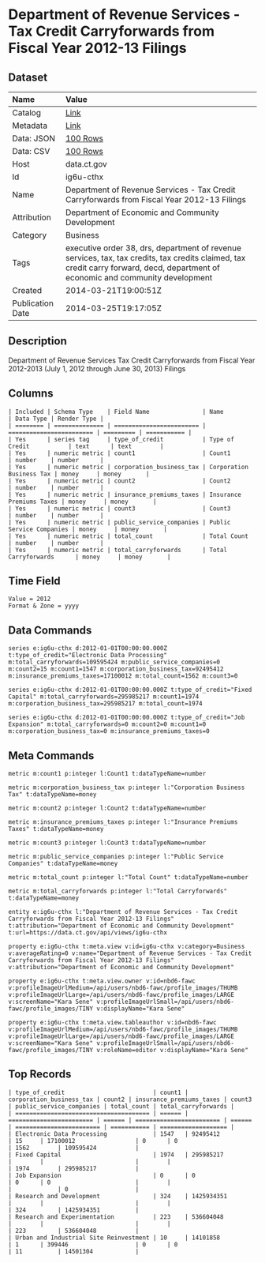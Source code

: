 # Department of Revenue Services - Tax Credit Carryforwards from Fiscal Year 2012-13 Filings

## Dataset

| Name | Value |
| :--- | :---- |
| Catalog | [Link](https://catalog.data.gov/dataset/department-of-revenue-services-tax-credit-carryforwards-from-fiscal-year-2012-13-filings) |
| Metadata | [Link](https://data.ct.gov/api/views/ig6u-cthx) |
| Data: JSON | [100 Rows](https://data.ct.gov/api/views/ig6u-cthx/rows.json?max_rows=100) |
| Data: CSV | [100 Rows](https://data.ct.gov/api/views/ig6u-cthx/rows.csv?max_rows=100) |
| Host | data.ct.gov |
| Id | ig6u-cthx |
| Name | Department of Revenue Services - Tax Credit Carryforwards from Fiscal Year 2012-13 Filings |
| Attribution | Department of Economic and Community Development |
| Category | Business |
| Tags | executive order 38, drs, department of revenue services, tax, tax credits, tax credits claimed, tax credit carry forward, decd, department of economic and community development |
| Created | 2014-03-21T19:00:51Z |
| Publication Date | 2014-03-25T19:17:05Z |

## Description

Department of Revenue Services Tax Credit Carryforwards from Fiscal Year 2012-2013 (July 1, 2012 through June 30, 2013) Filings

## Columns

```ls
| Included | Schema Type    | Field Name               | Name                     | Data Type | Render Type |
| ======== | ============== | ======================== | ======================== | ========= | =========== |
| Yes      | series tag     | type_of_credit           | Type of Credit           | text      | text        |
| Yes      | numeric metric | count1                   | Count1                   | number    | number      |
| Yes      | numeric metric | corporation_business_tax | Corporation Business Tax | money     | money       |
| Yes      | numeric metric | count2                   | Count2                   | number    | number      |
| Yes      | numeric metric | insurance_premiums_taxes | Insurance Premiums Taxes | money     | money       |
| Yes      | numeric metric | count3                   | Count3                   | number    | number      |
| Yes      | numeric metric | public_service_companies | Public Service Companies | money     | money       |
| Yes      | numeric metric | total_count              | Total Count              | number    | number      |
| Yes      | numeric metric | total_carryforwards      | Total Carryforwards      | money     | money       |
```

## Time Field

```ls
Value = 2012
Format & Zone = yyyy
```

## Data Commands

```ls
series e:ig6u-cthx d:2012-01-01T00:00:00.000Z t:type_of_credit="Electronic Data Processing" m:total_carryforwards=109595424 m:public_service_companies=0 m:count2=15 m:count1=1547 m:corporation_business_tax=92495412 m:insurance_premiums_taxes=17100012 m:total_count=1562 m:count3=0

series e:ig6u-cthx d:2012-01-01T00:00:00.000Z t:type_of_credit="Fixed Capital" m:total_carryforwards=295985217 m:count1=1974 m:corporation_business_tax=295985217 m:total_count=1974

series e:ig6u-cthx d:2012-01-01T00:00:00.000Z t:type_of_credit="Job Expansion" m:total_carryforwards=0 m:count2=0 m:count1=0 m:corporation_business_tax=0 m:insurance_premiums_taxes=0
```

## Meta Commands

```ls
metric m:count1 p:integer l:Count1 t:dataTypeName=number

metric m:corporation_business_tax p:integer l:"Corporation Business Tax" t:dataTypeName=money

metric m:count2 p:integer l:Count2 t:dataTypeName=number

metric m:insurance_premiums_taxes p:integer l:"Insurance Premiums Taxes" t:dataTypeName=money

metric m:count3 p:integer l:Count3 t:dataTypeName=number

metric m:public_service_companies p:integer l:"Public Service Companies" t:dataTypeName=money

metric m:total_count p:integer l:"Total Count" t:dataTypeName=number

metric m:total_carryforwards p:integer l:"Total Carryforwards" t:dataTypeName=money

entity e:ig6u-cthx l:"Department of Revenue Services - Tax Credit Carryforwards from Fiscal Year 2012-13 Filings" t:attribution="Department of Economic and Community Development" t:url=https://data.ct.gov/api/views/ig6u-cthx

property e:ig6u-cthx t:meta.view v:id=ig6u-cthx v:category=Business v:averageRating=0 v:name="Department of Revenue Services - Tax Credit Carryforwards from Fiscal Year 2012-13 Filings" v:attribution="Department of Economic and Community Development"

property e:ig6u-cthx t:meta.view.owner v:id=nbd6-fawc v:profileImageUrlMedium=/api/users/nbd6-fawc/profile_images/THUMB v:profileImageUrlLarge=/api/users/nbd6-fawc/profile_images/LARGE v:screenName="Kara Sene" v:profileImageUrlSmall=/api/users/nbd6-fawc/profile_images/TINY v:displayName="Kara Sene"

property e:ig6u-cthx t:meta.view.tableauthor v:id=nbd6-fawc v:profileImageUrlMedium=/api/users/nbd6-fawc/profile_images/THUMB v:profileImageUrlLarge=/api/users/nbd6-fawc/profile_images/LARGE v:screenName="Kara Sene" v:profileImageUrlSmall=/api/users/nbd6-fawc/profile_images/TINY v:roleName=editor v:displayName="Kara Sene"
```

## Top Records

```ls
| type_of_credit                         | count1 | corporation_business_tax | count2 | insurance_premiums_taxes | count3 | public_service_companies | total_count | total_carryforwards | 
| ====================================== | ====== | ======================== | ====== | ======================== | ====== | ======================== | =========== | =================== | 
| Electronic Data Processing             | 1547   | 92495412                 | 15     | 17100012                 | 0      | 0                        | 1562        | 109595424           | 
| Fixed Capital                          | 1974   | 295985217                |        |                          |        |                          | 1974        | 295985217           | 
| Job Expansion                          | 0      | 0                        | 0      | 0                        |        |                          |             | 0                   | 
| Research and Development               | 324    | 1425934351               |        |                          |        |                          | 324         | 1425934351          | 
| Research and Experimentation           | 223    | 536604048                |        |                          |        |                          | 223         | 536604048           | 
| Urban and Industrial Site Reinvestment | 10     | 14101858                 | 1      | 399446                   | 0      | 0                        | 11          | 14501304            | 
```